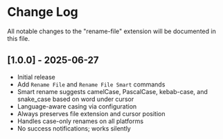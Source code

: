 # Change Log

All notable changes to the "rename-file" extension will be documented in this file.

## [1.0.0] - 2025-06-27

- Initial release
- Add `Rename File` and `Rename File Smart` commands
- Smart rename suggests camelCase, PascalCase, kebab-case, and snake_case based on word under cursor
- Language-aware casing via configuration
- Always preserves file extension and cursor position
- Handles case-only renames on all platforms
- No success notifications; works silently
